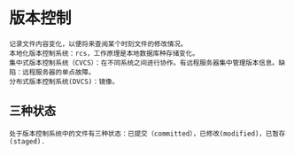 # 版本控制   

    记录文件内容变化，以便将来查阅某个时刻文件的修改情况。  
    本地化版本控制系统：rcs，工作原理是本地数据库种存储变化。  
    集中式版本控制系统（CVCS）：在不同系统之间进行协作。有远程服务器集中管理版本信息。缺陷：远程服务器的单点故障。  
    分布式版本控制系统(DVCS)：镜像。   
    
    
## 三种状态   

    处于版本控制系统中的文件有三种状态：已提交（committed），已修改(modified)，已暂存(staged).   

